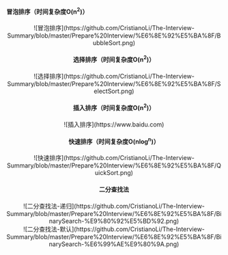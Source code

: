 ####  冒泡排序（时间复杂度O(n<sup>2</sup>)）

<div align=center>![冒泡排序](https://github.com/CristianoLi/The-Interview-Summary/blob/master/Prepare%20Interview/%E6%8E%92%E5%BA%8F/BubbleSort.png)

####  选择排序（时间复杂度O(n<sup>2</sup>)）

<div align=center>![选择排序](https://github.com/CristianoLi/The-Interview-Summary/blob/master/Prepare%20Interview/%E6%8E%92%E5%BA%8F/SelectSort.png)

#### 插入排序（时间复杂度O(n<sup>2</sup>)）

<div align=center>![插入排序](https://www.baidu.com)

#### 快速排序（时间复杂度O(nlog<sup>n</sup>)）

<div align=center>![快速排序](https://github.com/CristianoLi/The-Interview-Summary/blob/master/Prepare%20Interview/%E6%8E%92%E5%BA%8F/QuickSort.png)

#### 二分查找法

<div align=center>![二分查找法-递归](https://github.com/CristianoLi/The-Interview-Summary/blob/master/Prepare%20Interview/%E6%8E%92%E5%BA%8F/BinarySearch-%E9%80%92%E5%BD%92.png)    

<div align=center>![二分查找法-默认](https://github.com/CristianoLi/The-Interview-Summary/blob/master/Prepare%20Interview/%E6%8E%92%E5%BA%8F/BinarySearch-%E6%99%AE%E9%80%9A.png)
